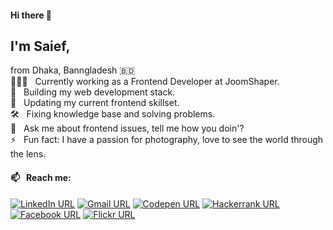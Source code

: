 #### Hi there 👋
## I'm Saief,
from Dhaka, Banngladesh 🇧🇩 <br>
👨🏻‍💻 &nbsp; Currently working as a Frontend Developer at JoomShaper. <br>
🌱 &nbsp; Building my web development stack. <br>
🎉 &nbsp; Updating my current frontend skillset. <br>
🛠 &nbsp; Fixing knowledge base and solving problems. <br>
💬 &nbsp; Ask me about frontend issues, tell me how you doin'? <br>
⚡ &nbsp; Fun fact: I have a passion for photography, love to see the world through the lens.
#### 📫 &nbsp; Reach me:
[![LinkedIn URL](https://img.shields.io/badge/social--badge?style=social&label=LinkedIn&logo=linkedin)](https://www.linkedin.com/in/saiefalemon)
[![Gmail URL](https://img.shields.io/badge/social--badge?style=social&label=email&logo=gmail)](mailto:saiefalemon@gmail.com)
[![Codepen URL](https://img.shields.io/badge/social--badge?style=social&label=Codepen&logo=codepen)](https://www.codepen.io/iamsaief)
[![Hackerrank URL](https://img.shields.io/badge/social--badge?style=social&label=HackerRank&logo=hackerrank)](https://www.hackerrank.com/saiefalemon)
[![Facebook URL](https://img.shields.io/badge/social--badge?style=social&label=Facebook&logo=facebook)](https://www.facebook.com/saiefalemon)
[![Flickr URL](https://img.shields.io/badge/social--badge?style=social&label=@saiefalemon&logo=flickr)](https://www.flickr.com/saiefalemon)

<!--
**iamsaief/iamsaief** is a ✨ _special_ ✨ repository because its `README.md` (this file) appears on your GitHub profile.

Here are some ideas to get you started:

- 🔭 I’m currently working on ...
- 🌱 I’m currently learning ...
- 👯 I’m looking to collaborate on ...
- 🤔 I’m looking for help with ...
- 💬 Ask me about ...
- 📫 How to reach me: ...
- 😄 Pronouns: ...
- ⚡ Fun fact: ...
-->
